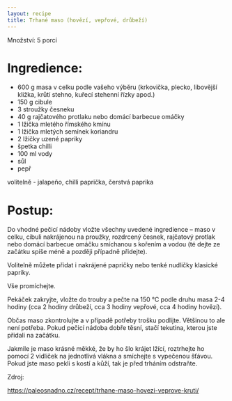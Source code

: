 ```yaml
---
layout: recipe
title: Trhané maso (hovězí, vepřové, drůbeží)
---
```

Množství: 5 porcí


# Ingredience:

- 600 g masa v celku podle vašeho výběru (krkovička, plecko, libovější kližka, krůtí stehno, kuřecí stehenní řízky apod.)
- 150 g cibule
- 3 stroužky česneku
- 40 g rajčatového protlaku nebo domácí barbecue omáčky
- 1 lžička mletého římského kmínu
- 1 lžička mletých semínek koriandru
- 2 lžičky uzené papriky
- špetka chilli
- 100 ml vody
- sůl
- pepř

 volitelně - jalapeño, chilli paprička, čerstvá paprika


# Postup:

Do vhodné pečicí nádoby vložte všechny uvedené ingredience – maso v celku, cibuli nakrájenou na proužky, rozdrcený česnek, rajčatový protlak nebo domácí barbecue omáčku smíchanou s kořením a vodou (té dejte ze začátku spíše méně a později případně přidejte).

Volitelně můžete přidat i nakrájené papričky nebo tenké nudličky klasické papriky.

Vše promíchejte.

Pekáček zakryjte, vložte do trouby a pečte na 150 °C podle druhu masa 2-4 hodiny (cca 2 hodiny drůbeží, cca 3 hodiny vepřové, cca 4 hodiny hovězí).

Občas maso zkontrolujte a v případě potřeby trošku podlijte. Většinou to ale není potřeba. Pokud pečicí nádoba dobře těsní, stačí tekutina, kterou jste přidali na začátku.

Jakmile je maso krásné měkké, že by ho šlo krájet lžící, roztrhejte ho pomocí 2 vidliček na jednotlivá vlákna a smíchejte s vypečenou šťávou. Pokud jste maso pekli s kostí a kůží, tak je před trháním odstraňte.

Zdroj:

https://paleosnadno.cz/recept/trhane-maso-hovezi-veprove-kruti/
